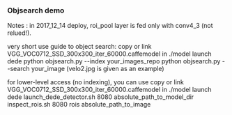 ### Objsearch demo


Notes : in 2017_12_14 deploy, roi_pool layer is fed only with conv4_3 (not relued!).


very short use guide to object search:
copy or link VGG_VOC0712_SSD_300x300_iter_60000.caffemodel in ./model
launch dede
python objsearch.py --index your_images_repo
python objsearch.py --search your_image (velo2.jpg is given as an example)

for lower-level access (no indexing), you can use
copy or link VGG_VOC0712_SSD_300x300_iter_60000.caffemodel in ./model
launch dede
launch_dede_detector.sh 8080 absolute_path_to_model_dir
inspect_rois.sh 8080 rois absolute_path_to_image
